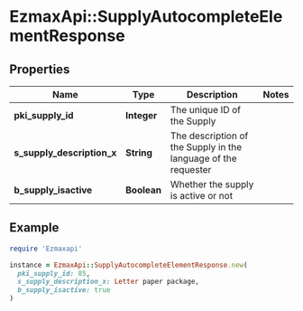 # EzmaxApi::SupplyAutocompleteElementResponse

## Properties

| Name | Type | Description | Notes |
| ---- | ---- | ----------- | ----- |
| **pki_supply_id** | **Integer** | The unique ID of the Supply |  |
| **s_supply_description_x** | **String** | The description of the Supply in the language of the requester |  |
| **b_supply_isactive** | **Boolean** | Whether the supply is active or not |  |

## Example

```ruby
require 'Ezmaxapi'

instance = EzmaxApi::SupplyAutocompleteElementResponse.new(
  pki_supply_id: 85,
  s_supply_description_x: Letter paper package,
  b_supply_isactive: true
)
```

